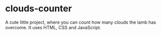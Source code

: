 # clouds-counter
A cute little project, where you can count how many clouds the lamb has overcome. It uses HTML, CSS and JavaScript.
